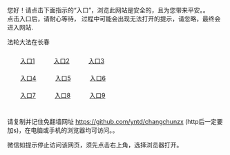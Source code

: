 您好！请点击下面指示的“入口”，浏览此网站是安全的，且为您带来平安。。 <br/>
点击入口后，请耐心等待， 过程中可能会出现无法打开的提示，请忽略，最终会进入网站. </br>

法轮大法在长春<br/>
<div style="padding:10px"><a style="margin:20px" target="_blank" href="https://d234q2g2qqwq98.cloudfront.net/2Qpsp?fltbj" id="ccLink1" rel="nofollow">入口1</a> <a target="_blank" style="margin:20px" href="https://d3hifux6npwjtn.cloudfront.net/2Qpsp?sovikw" id="ccLink2" rel="nofollow">入口2</a> <a style="margin:20px" target="_blank" href="https://d2wc8ihfy80usw.cloudfront.net/2Qpsp?acdclu" id="ccLink3" rel="nofollow">入口3</a></div>

<div style="padding:10px" ><a style="margin:20px" target="_blank" href="https://d234q2g2qqwq98.cloudfront.net/2Qpsp?fltbj" id="ccLink4" rel="nofollow">入口4</a> <a style="margin:20px" href="https://d3hifux6npwjtn.cloudfront.net/2Qpsp?sovikw" target="_blank" id="ccLink5" rel="nofollow">入口5</a> <a style="margin:20px" href="https://d2wc8ihfy80usw.cloudfront.net/2Qpsp?acdclu" target="_blank" id="ccLink6" rel="nofollow">入口6</a></div>

<div style="padding:10px"><a style="margin:20px" target="_blank" href="https://d234q2g2qqwq98.cloudfront.net/2Qpsp?fltbj" id="ccLink7" rel="nofollow">入口7</a> <a style="margin:20px" href="https://d3hifux6npwjtn.cloudfront.net/2Qpsp?sovikw" target="_blank" id="ccLink8" rel="nofollow">入口8</a> <a style="margin:20px" target="_blank" href="https://d2wc8ihfy80usw.cloudfront.net/2Qpsp?acdclu" id="ccLink9" rel="nofollow">入口9</a></div>

<br/>



请复制并记住免翻墙网址 https://github.com/yntd/changchunzx (http后一定要加s)，在电脑或手机的浏览器均可访问。。<br/>

微信如提示停止访问该网页，须先点击右上角，选择浏览器打开。
